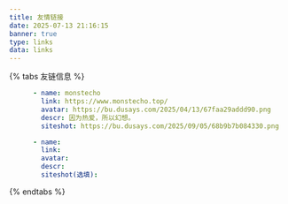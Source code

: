 ```yaml
---
title: 友情链接
date: 2025-07-13 21:16:15
banner: true
type: links
data: links
---
```



{% tabs 友链信息 %}

<!-- tab 我的友链信息 -->
```yaml
      - name: monstecho
        link: https://www.monstecho.top/
        avatar: https://bu.dusays.com/2025/04/13/67faa29addd90.png
        descr: 因为热爱，所以幻想。
        siteshot: https://bu.dusays.com/2025/09/05/68b9b7b084330.png
```
<!-- endtab -->

<!-- tab 申请标准模版-->
```yaml
      - name: 
        link: 
        avatar: 
        descr: 
        siteshot(选填): 
```
<!-- endtab -->

{% endtabs %}
